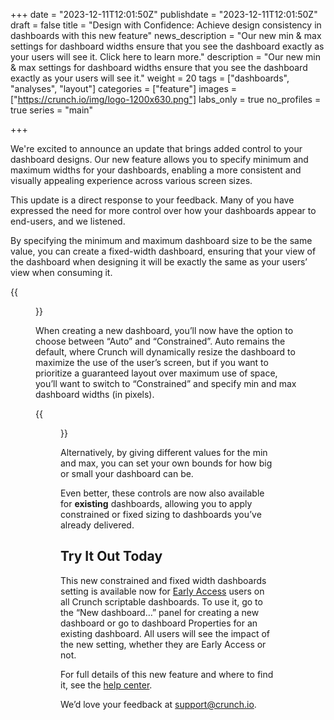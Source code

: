 +++
date = "2023-12-11T12:01:50Z"
publishdate = "2023-12-11T12:01:50Z"
draft = false
title = "Design with Confidence: Achieve design consistency in dashboards with this new feature"
news_description = "Our new min & max settings for dashboard widths ensure that you see the dashboard exactly as your users will see it. Click here to learn more."
description = "Our new min & max settings for dashboard widths ensure that you see the dashboard exactly as your users will see it."
weight = 20
tags = ["dashboards", "analyses", "layout"]
categories = ["feature"]
images = ["https://crunch.io/img/logo-1200x630.png"]
labs_only = true
no_profiles = true
series = "main"

+++

We're excited to announce an update that brings added control to your dashboard designs. Our new feature allows you to specify minimum and maximum widths for your dashboards, enabling a more consistent and visually appealing experience across various screen sizes.

This update is a direct response to your feedback. Many of you have expressed the need for more control over how your dashboards appear to end-users, and we listened.

By specifying the minimum and maximum dashboard size to be the same value, you can create a fixed-width dashboard, ensuring that your view of the dashboard when designing it will be exactly the same as your users’ view when consuming it.

{{<figure src="https://player-crunch-io.s3.amazonaws.com/help-crunch-io/screenshots/demo-dashboard-dec-2023.png" class="img-fluid">}}

When creating a new dashboard, you’ll now have the option to choose between “Auto” and “Constrained”. Auto remains the default, where Crunch will dynamically resize the dashboard to maximize the use of the user’s screen, but if you want to prioritize a guaranteed layout over maximum use of space, you’ll want to switch to “Constrained” and specify min and max dashboard widths (in pixels).

{{<figure src="https://player-crunch-io.s3.amazonaws.com/help-crunch-io/screenshots/set-width-dashboard-dec-2023.png" class="img-fluid">}}

Alternatively, by giving different values for the min and max, you can set your own bounds for how big or small your dashboard can be.

Even better, these controls are now also available for **existing** dashboards, allowing you to apply constrained or fixed sizing to dashboards you’ve already delivered.

## Try It Out Today

This new constrained and fixed width dashboards setting is available now for [Early Access](https://help.crunch.io/hc/en-us/articles/360040465331-How-to-enable-early-access) users on all Crunch scriptable dashboards. To use it, go to the “New dashboard…” panel for creating a new dashboard or go to dashboard Properties for an existing dashboard. All users will see the impact of the new setting, whether they are Early Access or not.

For full details of this new feature and where to find it, see the [help center](https://help.crunch.io/hc/en-us/articles/22051616032653-Setting-the-width-of-a-dashboard).

We’d love your feedback at [support@crunch.io](mailto:support@crunch.io).
